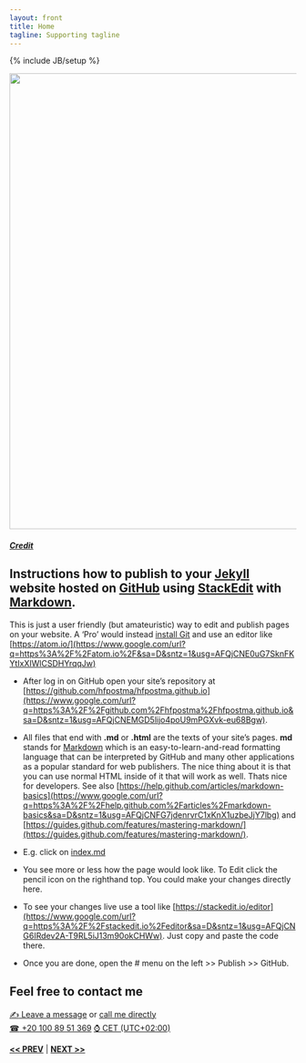 ```yaml
---
layout: front
title: Home
tagline: Supporting tagline
---
```

{% include JB/setup %}

<a href="https://www.flickr.com/photos/desiitaly/2304874364" title="View photo on Flickr" target="_blank"><img src="https://farm3.staticflickr.com/2372/2304874364_b7ea60191e_o.jpg" style="width: 800px;"></a><br />
<h5><a href="https://www.flickr.com/people/desiitaly/" title="View user on Flickr" target="_blank">Credit</a></h5>

## Instructions how to publish to your [Jekyll](http://www.google.com/url?q=http%3A%2F%2Fjekyllrb.com%2F&sa=D&sntz=1&usg=AFQjCNH7nDJRVmAc9lbjBVqHZmSaJKFdCA) website hosted on [GitHub](https://www.google.com/url?q=https%3A%2F%2Fgithub.com%2F&sa=D&sntz=1&usg=AFQjCNHReqsuKT6C86HcgL4TbSevF24rxQ) using [StackEdit](https://www.google.com/url?q=https%3A%2F%2Fstackedit.io%2F&sa=D&sntz=1&usg=AFQjCNHcaAbmEE6xgZ64etrya5GzDSOF4w) with [Markdown](http://www.google.com/url?q=http%3A%2F%2Fdaringfireball.net%2Fprojects%2Fmarkdown%2Fsyntax&sa=D&sntz=1&usg=AFQjCNEptifCNdy4hoJdAyCKUye3PfRngA).

This is just a user friendly (but amateuristic) way to edit and publish pages on your website. A ‘Pro’ would instead [install Git](https://www.google.com/url?q=https%3A%2F%2Fhelp.github.com%2Farticles%2Fset-up-git%2F&sa=D&sntz=1&usg=AFQjCNE1xwsS-KYAlqCpI7dSPQShCMOoSg)&nbsp;and use an editor like [https://atom.io/](https://www.google.com/url?q=https%3A%2F%2Fatom.io%2F&sa=D&sntz=1&usg=AFQjCNE0uG7SknFKYtIxXIWlCSDHYrqqJw)

*   After log in on GitHub open your site’s repository at [https://github.com/hfpostma/hfpostma.github.io](https://www.google.com/url?q=https%3A%2F%2Fgithub.com%2Fhfpostma%2Fhfpostma.github.io&sa=D&sntz=1&usg=AFQjCNEMGD5lijo4poU9mPGXvk-eu68Bgw).
*   All files that end with **.md** or **.html** are the texts of your site’s pages. **md** stands for [Markdown](http://www.google.com/url?q=http%3A%2F%2Fdaringfireball.net%2Fprojects%2Fmarkdown%2Fsyntax&sa=D&sntz=1&usg=AFQjCNEptifCNdy4hoJdAyCKUye3PfRngA) which is an easy-to-learn-and-read formatting language that can be interpreted by GitHub and many other applications as a popular standard for web publishers. The nice thing about it is that you can use normal HTML inside of it that will work as well. Thats nice for developers. See also [https://help.github.com/articles/markdown-basics](https://www.google.com/url?q=https%3A%2F%2Fhelp.github.com%2Farticles%2Fmarkdown-basics&sa=D&sntz=1&usg=AFQjCNFG7jdenrvrC1xKnX1uzbeJjY7lbg) and [https://guides.github.com/features/mastering-markdown/](https://guides.github.com/features/mastering-markdown/).
*   E.g. click on [index.md](https://www.google.com/url?q=https%3A%2F%2Fgithub.com%2Fhfpostma%2Fhfpostma.github.io%2Fblob%2Fmaster%2Findex.md&sa=D&sntz=1&usg=AFQjCNFSmrOYhGE390kpa66gTZzoGl62fw)
*   You see more or less how the page would look like. To Edit click the pencil icon on the righthand top. You could make your changes directly here.


*   To see your changes live use a tool like [https://stackedit.io/editor](https://www.google.com/url?q=https%3A%2F%2Fstackedit.io%2Feditor&sa=D&sntz=1&usg=AFQjCNG6IRdev2A-T9RL5iJ13m90okCHWw). Just copy and paste the code there.
*   Once you are done, open the # menu on the left >> Publish >> GitHub.


## Feel free to contact me

<a href="http://www.mousewheel.net/contact" target="_blank" title="My contact form on mousewheel.net"><span class="signs">✍</span> Leave a message</a> or <a href="tel:+201008951369">call me directly<br />
<span class="signs">☎</span> +20 100 89 51 369</a> <a href="https://www.timeanddate.com/worldclock/italy/milan" target="_blank"><span class="signs">⌚</span> CET (UTC+02:00)</a>

<a href="/terms.html#top" title="My Terms"><b><< PREV</b></a> &#124; <a href="/data.html#top" title="Personal info"><b>NEXT >></b></a>
